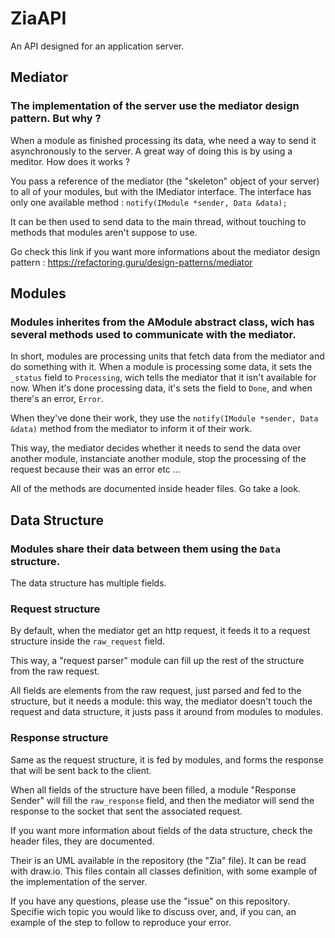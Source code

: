 # ZiaAPI
An API designed for an application server.

## Mediator

### The implementation of the server use the mediator design pattern. But why ?

When a module as finished processing its data, whe need a way to send it asynchronously to the server.
A great way of doing this is by using a meditor. How does it works ?

You pass a reference of the mediator (the "skeleton" object of your server) to all of your modules, but with the IMediator interface.
The interface has only one available method :
```notify(IModule *sender, Data &data);```

It can be then used to send data to the main thread, without touching to methods that modules aren't suppose to use.

Go check this link if you want more informations about the mediator design pattern : https://refactoring.guru/design-patterns/mediator

## Modules

### Modules inherites from the AModule abstract class, wich has several methods used to communicate with the mediator.

In short, modules are processing units that fetch data from the mediator and do something with it. When a module is processing some data, it sets the ```_status``` field to ```Processing```, wich tells the mediator that it isn't available for now.
When it's done processing data, it's sets the field to ```Done```, and when there's an error, ```Error```.

When they've done their work, they use the ```notify(IModule *sender, Data &data)``` method from the mediator to inform it of their work.

This way, the mediator decides whether it needs to send the data over another module, instanciate another module, stop the processing of the request because their was an error etc ...

All of the methods are documented inside header files. Go take a look.

## Data Structure

### Modules share their data between them using the ```Data``` structure.

The data structure has multiple fields.

### Request structure

By default, when the mediator get an http request, it feeds it to a request structure inside the ```raw_request``` field.

This way, a "request parser" module can fill up the rest of the structure from the raw request.

All fields are elements from the raw request, just parsed and fed to the structure, but it needs a module: this way, the mediator doesn't touch the request and data structure, it justs pass it around from modules to modules.

### Response structure

Same as the request structure, it is fed by modules, and forms the response that will be sent back to the client.

When all fields of the structure have been filled, a module "Response Sender" will fill the ```raw_response``` field, and then the mediator will send the response to the socket that sent the associated request.

If you want more information about fields of the data structure, check the header files, they are documented.

Their is an UML available in the repository (the "Zia" file). It can be read with draw.io.
This files contain all classes definition, with some example of the implementation of the server.

If you have any questions, please use the "issue" on this repository. Specifie wich topic you would like to discuss over, and, if you can, an example of the step to follow to reproduce your error.